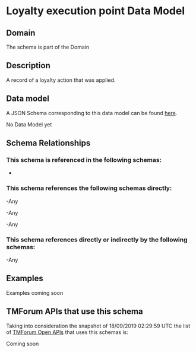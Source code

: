 # Loyalty execution point Data Model

## Domain

The  schema is part of the  Domain

## Description

A record of a loyalty action that was applied.

## Data model

A JSON Schema corresponding to this data model can be found
[here](https://github.com/tmforum-rand/schemas/blob/master/Product/LoyaltyExecutionPoint.schema.json).

No Data Model yet

## Schema Relationships

### This schema is referenced in the following schemas:

-

### This schema references the following schemas directly:

-Any

-Any

-Any

### This schema references directly or indirectly by the following schemas:

-Any



## Examples

Examples coming soon

## TMForum APIs that use this schema

Taking into consideration the snapshot of 18/09/2019 02:29:59 UTC the list of [TMForum Open APIs](https://www.tmforum.org/open-apis/) that uses this schemas is:

Coming soon